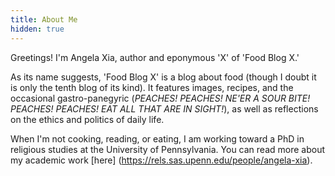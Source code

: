 ```yaml
---
title: About Me
hidden: true
---
```

Greetings! I'm Angela Xia, author and eponymous 'X' of 'Food Blog X.'

As its name suggests, 'Food Blog X' is a blog about food (though I doubt it is only the tenth blog of its kind). It features images, recipes, and the occasional gastro-panegyric (_PEACHES! PEACHES! NE'ER A SOUR BITE! PEACHES! PEACHES! EAT ALL THAT ARE IN SIGHT!_), as well as reflections on the ethics and politics of daily life.

When I'm not cooking, reading, or eating, I am working toward a PhD in religious studies at the University of Pennsylvania. You can read more about my academic work [here] (https://rels.sas.upenn.edu/people/angela-xia).
